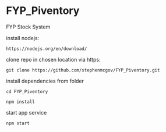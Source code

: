 # FYP_Piventory
FYP Stock System

install nodejs:

```https://nodejs.org/en/download/```

clone repo in chosen location via https:

```git clone https://github.com/stephenmcgov/FYP_Piventory.git```

install dependencies from folder

```cd FYP_Piventory```

```npm install```

start app service

```npm start```
